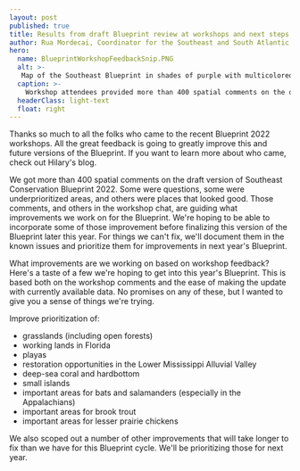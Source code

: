 ```yaml
---
layout: post
published: true
title: Results from draft Blueprint review at workshops and next steps
author: Rua Mordecai, Coordinator for the Southeast and South Atlantic Blueprints
hero:
  name: BlueprintWorkshopFeedbackSnip.PNG
  alt: >-
   Map of the Southeast Blueprint in shades of purple with multicolored polygons drawn on top of it, representing spatially explicit workshop comments.
  caption: >-
    Workshop attendees provided more than 400 spatial comments on the draft version of Southeast Conservation Blueprint 2022.
  headerClass: light-text
  float: right
---
```

Thanks so much to all the folks who came to the recent Blueprint 2022 workshops. All the great feedback is going to greatly improve this and future versions of the Blueprint. If you want to learn more about who came, check out Hilary's blog.

We got more than 400 spatial comments on the draft version of Southeast Conservation Blueprint 2022. Some were questions, some were underprioritized areas, and others were places that looked good. Those comments, and others in the workshop chat, are guiding what improvements we work on for the Blueprint. We're hoping to be able to incorporate some of those improvement before finalizing this version of the Blueprint later this year. For things we can't fix, we'll document them in the known issues and prioritize them for improvements in next year's Blueprint.

What improvements are we working on based on workshop feedback? Here's a taste of a few we're hoping to get into this year's Blueprint. This is based both on the workshop comments and the ease of making the update with currently available data. No promises on any of these, but I wanted to give you a sense of things we're trying.<!--more-->

Improve prioritization of: 
- grasslands (including open forests)
- working lands in Florida
- playas
- restoration opportunities in the Lower Mississippi Alluvial Valley
- deep-sea coral and hardbottom
- small islands
- important areas for bats and salamanders (especially in the Appalachians)
- important areas for brook trout
- important areas for lesser prairie chickens

We also scoped out a number of other improvements that will take longer to fix than we have for this Blueprint cycle. We'll be prioritizing those for next year.
